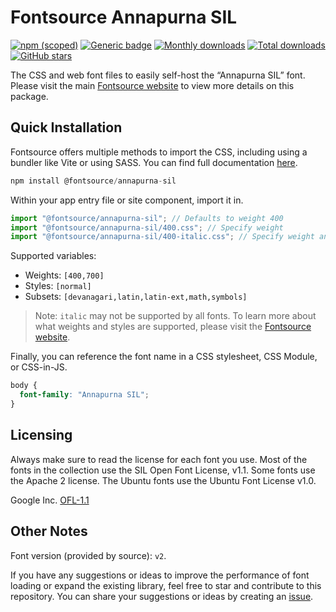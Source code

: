 # Fontsource Annapurna SIL

[![npm (scoped)](https://img.shields.io/npm/v/@fontsource/annapurna-sil?color=brightgreen)](https://www.npmjs.com/package/@fontsource/annapurna-sil) [![Generic badge](https://img.shields.io/badge/fontsource-passing-brightgreen)](https://github.com/fontsource/fontsource) [![Monthly downloads](https://badgen.net/npm/dm/@fontsource/annapurna-sil)](https://github.com/fontsource/fontsource) [![Total downloads](https://badgen.net/npm/dt/@fontsource/annapurna-sil)](https://github.com/fontsource/fontsource) [![GitHub stars](https://img.shields.io/github/stars/fontsource/fontsource.svg?style=social&label=Star)](https://github.com/fontsource/fontsource/stargazers)

The CSS and web font files to easily self-host the “Annapurna SIL” font. Please visit the main [Fontsource website](https://fontsource.org/fonts/annapurna-sil) to view more details on this package.

## Quick Installation

Fontsource offers multiple methods to import the CSS, including using a bundler like Vite or using SASS. You can find full documentation [here](https://fontsource.org/docs/getting-started/introduction).

```javascript
npm install @fontsource/annapurna-sil
```

Within your app entry file or site component, import it in.

```javascript
import "@fontsource/annapurna-sil"; // Defaults to weight 400
import "@fontsource/annapurna-sil/400.css"; // Specify weight
import "@fontsource/annapurna-sil/400-italic.css"; // Specify weight and style
```

Supported variables:
- Weights: `[400,700]`
- Styles: `[normal]`
- Subsets: `[devanagari,latin,latin-ext,math,symbols]`

> Note: `italic` may not be supported by all fonts. To learn more about what weights and styles are supported, please visit the [Fontsource website](https://fontsource.org/fonts/annapurna-sil).

Finally, you can reference the font name in a CSS stylesheet, CSS Module, or CSS-in-JS.

```css
body {
  font-family: "Annapurna SIL";
}
```

## Licensing
Always make sure to read the license for each font you use. Most of the fonts in the collection use the SIL Open Font License, v1.1. Some fonts use the Apache 2 license. The Ubuntu fonts use the Ubuntu Font License v1.0.

Google Inc.
[OFL-1.1](http://scripts.sil.org/OFL)

## Other Notes
Font version (provided by source): `v2`.

If you have any suggestions or ideas to improve the performance of font loading or expand the existing library, feel free to star and contribute to this repository. You can share your suggestions or ideas by creating an [issue](https://github.com/fontsource/fontsource/issues).